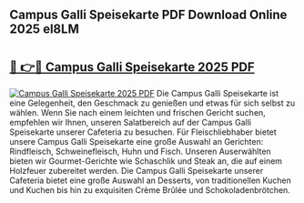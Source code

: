 ## Campus Galli Speisekarte PDF Download Online 2025 el8LM

# <h2><a href="http://gc8gbc.nevu.top/?p=Campus+Galli+Speisekarte">🔗 👉🔴 Campus Galli Speisekarte 2025 PDF</a></h2>

[![Campus Galli Speisekarte 2025 PDF](https://i.imgur.com/dBaPXMq.png)](http://gc8gbc.nevu.top/?p=Campus+Galli+Speisekarte)
Die Campus Galli Speisekarte ist eine Gelegenheit, den Geschmack zu genießen und etwas für sich selbst zu wählen. Wenn Sie nach einem leichten und frischen Gericht suchen, empfehlen wir Ihnen, unseren Salatbereich auf der Campus Galli Speisekarte unserer Cafeteria zu besuchen. Für Fleischliebhaber bietet unsere Campus Galli Speisekarte eine große Auswahl an Gerichten: Rindfleisch, Schweinefleisch, Huhn und Fisch. Unseren Auserwählten bieten wir Gourmet-Gerichte wie Schaschlik und Steak an, die auf einem Holzfeuer zubereitet werden. Die Campus Galli Speisekarte unserer Cafeteria bietet eine große Auswahl an Desserts, von traditionellen Kuchen und Kuchen bis hin zu exquisiten Crème Brûlée und Schokoladenbrötchen.

